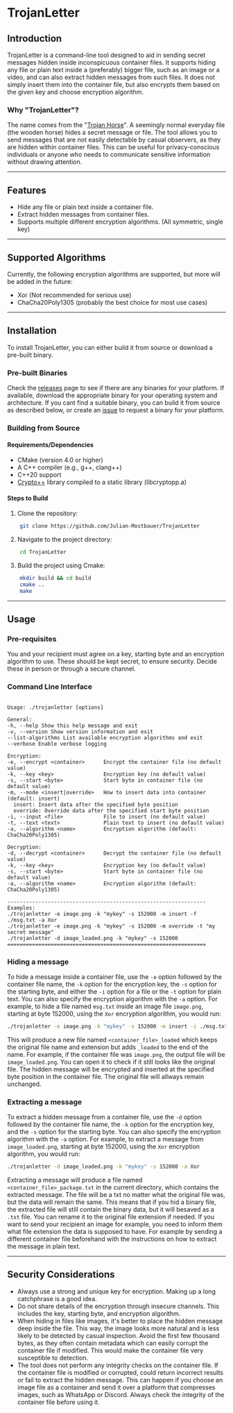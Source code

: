 # TrojanLetter

## Introduction

TrojanLetter is a command-line tool designed to aid in sending secret messages
hidden inside inconspicuous container files. It supports hiding any file or plain text inside a (preferably) bigger
file, such as an image or a video, and can also extract hidden messages from such files. It does not simply insert them
into the container file, but also encrypts them based on the given key and choose encryption algorithm.

### Why "TrojanLetter"?

The name comes from the "[Trojan Horse](https://en.wikipedia.org/wiki/Trojan_Horse)". A seemingly normal everyday
file (the wooden horse) hides a secret message or file. The tool allows you to send messages that are not
easily detectable by casual observers, as they are hidden within container files. This can be useful for
privacy-conscious individuals or anyone who needs to communicate sensitive information without drawing attention.

---

## Features

- Hide any file or plain text inside a container file.
- Extract hidden messages from container files.
- Supports multiple different encryption algorithms. (All symmetric, single key)

---

## Supported Algorithms

Currently, the following encryption algorithms are supported, but more will be added in the future:

- Xor (Not recommended for serious use)
- ChaCha20Poly1305 (probably the best choice for most use cases)

---

## Installation

To install TrojanLetter, you can either build it from source or download a pre-built binary.

### Pre-built Binaries

Check the [releases](https://github.com/Julian-Mostbauer/TrojanLetter/releases) page to see if there are any binaries
for your platform. If available, download the appropriate binary for your operating system and architecture. If you cant
find a suitable binary, you can build it from source as described below, or create
an [issue](https://github.com/Julian-Mostbauer/TrojanLetter/issues) to request a binary for your
platform.

### Building from Source

#### Requirements/Dependencies

- CMake (version 4.0 or higher)
- A C++ compiler (e.g., g++, clang++)
- C++20 support
- [Crypto++](https://www.cryptopp.com/) library compiled to a static library (libcryptopp.a)

#### Steps to Build

1. Clone the repository:

```bash
    git clone https://github.com/Julian-Mostbauer/TrojanLetter
   ```

2. Navigate to the project directory:

```bash
    cd TrojanLetter
  ```

3. Build the project using Cmake:

```bash
    mkdir build && cd build
    cmake ..
    make
  ```

---

## Usage

### Pre-requisites

You and your recipient must agree on a key, starting byte and an encryption algorithm to use. These should be kept
secret, to ensure security. Decide these in person or through a secure channel.

### Command Line Interface

```

Usage: ./trojanletter [options]

General:
-h, --help Show this help message and exit
-v, --version Show version information and exit
--list-algorithms List available encryption algorithms and exit
--verbose Enable verbose logging

Encryption:
-e, --encrypt <container>      Encrypt the container file (no default value)
-k, --key <key>                Encryption key (no default value)
-s, --start <byte>             Start byte in container file (no default value)
-m, --mode <insert|override>   How to insert data into container (default: insert)
  insert: Insert data after the specified byte position
  override: Override data after the specified start byte position
-i, --input <file>             File to insert (no default value)
-t, --text <text>              Plain text to insert (no default value)
-a, --algorithm <name>         Encryption algorithm (default: ChaCha20Poly1305)

Decryption:
-d, --decrypt <container>      Decrypt the container file (no default value)
-k, --key <key>                Encryption key (no default value)
-s, --start <byte>             Start byte in container file (no default value)
-a, --algorithm <name>         Encryption algorithm (default: ChaCha20Poly1305)

----------------------------------------------------------------
Examples:
./trojanletter -e image.png -k "mykey" -s 152000 -m insert -f ./msg.txt -a Xor
./trojanletter -e image.png -k "mykey" -s 152000 -m override -t "my secret message"
./trojanletter -d image_loaded.png -k "mykey" -s 152000
================================================================

```

### Hiding a message

To hide a message inside a container file, use the `-e` option followed by the container file name, the `-k` option for
the encryption key, the `-s` option for the starting byte, and either the `-i` option for a file or the `-t` option for
plain text. You can also specify the encryption algorithm with the `-a` option.
For example, to hide a file named `msg.txt` inside an image file `image.png`, starting at byte 152000, using the
`Xor` encryption algorithm, you would run:

```bash
./trojanletter -e image.png -k "mykey" -s 152000 -m insert -i ./msg.txt -a Xor
```

This will produce a new file named `<container_file>_loaded` which keeps the original file name and extension but adds
`_loaded` to the end of the name. For example, if the container file was `image.png`, the output file will be
`image_loaded.png`. You can open it to check if it still looks like the original file. The hidden message will be
encrypted and inserted at the specified byte position in the container file. The original file will allways remain
unchanged.

### Extracting a message

To extract a hidden message from a container file, use the `-d` option followed by the container file name, the `-k`
option for the encryption key, and the `-s` option for the starting byte. You
can also specify the encryption algorithm with the `-a` option.
For example, to extract a message from `image_loaded.png`, starting at byte 152000, using the `Xor` encryption
algorithm, you would run:

```bash
./trojanletter -d image_loaded.png -k "mykey" -s 152000 -a Xor
```

Extracting a message will produce a file named `<container_file>_package.txt` in the current directory, which contains
the extracted message. The file will be a txt no matter what the original file was, but the data will remain the same.
This means that if you hid a binary file, the extracted file will still contain the binary data, but it will besaved
as a `.txt` file. You can rename it to the original file extension if needed. If you want to send your recipient an
image for example, you need to inform them what file extension the data is supposed to have. For example by sending a
different container file beforehand with the instructions on how to extract the message in plain text.

---

## Security Considerations

- Always use a strong and unique key for encryption. Making up a long catchphrase is a good idea.
- Do not share details of the encryption through insecure channels. This includes the key, starting byte, and
  encryption algorithm.
- When hiding in files like images, it's better to place the hidden message deep inside the file. This way, the image
  looks more natural and is less likely to be detected by casual inspection. Avoid the first few thousand bytes, as they
  often contain metadata which can easily corrupt the container file if modified. This would make the container file
  very susceptible to detection.
- The tool does not perform any integrity checks on the container file. If the container file is modified or corrupted,
  could return incorrect results or fail to extract the hidden message. This can happen if you choose an image file as a
  container and send it over a platform that compresses images, such as WhatsApp or Discord. Always check the integrity
  of the container file before using it.